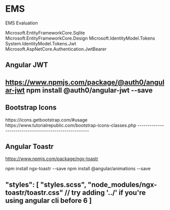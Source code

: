 # EMS
EMS Evaluation

Microsoft.EntityFrameworkCore.Sqlite
Microsoft.EntityFrameworkCore.Design
Microsoft.IdentityModel.Tokens
System.IdentityModel.Tokens.Jwt
Microsoft.AspNetCore.Authentication.JwtBearer

Angular JWT
------------------------------------------------------
https://www.npmjs.com/package/@auth0/angular-jwt
npm install @auth0/angular-jwt --save
------------------------------------------------------

Bootstrap Icons
------------------------------------------------------
<link rel="stylesheet" href="https://cdn.jsdelivr.net/npm/bootstrap-icons@1.5.0/font/bootstrap-icons.css">
https://icons.getbootstrap.com/#usage
https://www.tutorialrepublic.com/bootstrap-icons-classes.php
------------------------------------------------------

Angular Toastr
------------------------------------------------------
https://www.npmjs.com/package/ngx-toastr

npm install ngx-toastr --save
npm install @angular/animations --save

"styles": [
  "styles.scss",
  "node_modules/ngx-toastr/toastr.css" // try adding '../' if you're using angular cli before 6
]
------------------------------------------------------

